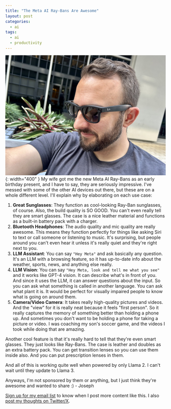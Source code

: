 ```yaml
---
title: "The Meta AI Ray-Bans Are Awesome"
layout: post
categories:
  - ai
tags:
  - ai
  - productivity
---
```

![](/assets/images/meta-ai-ray-bans.jpg){: width="400" }
My wife got me the new Meta AI Ray-Bans as an early birthday present, and I have to say, they are seriously impressive. I've messed with some of the other AI devices out there, but these are on a whole different level. I'll explain why by elaborating on each use case:

1. **Great Sunglasses**: They function as cool-looking Ray-Ban sunglasses, of course. Also, the build quality is SO GOOD. You can't even really tell they are smart glasses. The case is a nice leather material and functions as a built-in battery pack with a charger.
2. **Bluetooth Headphones**: The audio quality and mic quality are really awesome. This means they function perfectly for things like asking Siri to text or call someone or listening to music. It's surprising, but people around you can't even hear it unless it's really quiet and they're right next to you.
3. **LLM Assistant**: You can say `"Hey Meta"` and ask basically any question. It's an LLM with a browsing feature, so it has up-to-date info about the weather, sports, news, and anything else really.
4. **LLM Vision**: You can say `"Hey Meta, look and tell me what you see"` and it works like GPT-4 vision. It can describe what's in front of you. And since it uses the LLM, it can answer questions about the input. So you can ask what something is called in another language. You can ask what plant it is. It would be perfect for visually impaired people to know what is going on around them.
5. **Camera/Video Camera**: It takes really high-quality pictures and videos. And the "view" for it is really neat because it feels "first person". So it really captures the memory of something better than holding a phone up. And sometimes you don't want to be holding a phone for taking a picture or video. I was coaching my son's soccer game, and the videos I took while doing that are amazing.

Another cool feature is that it's really hard to tell that they're even smart glasses. They just looks like Ray-Bans. The case is leather and doubles as an extra battery pack. You can get transition lenses so you can use them inside also. And you can put prescription lenses in them.

And all of this is working quite well when powered by only Llama 2. I can't wait until they update to Llama 3.

Anyways, I'm not sponsored by them or anything, but I just think they're awesome and wanted to share :)
\- Joseph

[Sign up for my email list](https://thacker.beehiiv.com/subscribe) to know when I post more content like this.
I also [post my thoughts on Twitter/X](https://x.com/rez0__).

<meta name="twitter:card" content="summary_large_image" />
<meta name="twitter:site" content="@rez0__" />
<meta name="twitter:creator" content="@rez0__" />
<meta property="og:url" content="https://josephthacker.com/ai/2024/05/08/meta-ai-ray-bans-a-game-changer.html" />
<meta property="og:title" content="The Meta AI Ray-Bans Are Awesome" />
<meta property="og:description" content="An excited review of the new Meta AI Ray-Ban smart glasses with built-in AI assistant and camera." />
<meta property="og:image" content="https://josephthacker.com/assets/images/meta-ai-ray-bans.jpg" />
